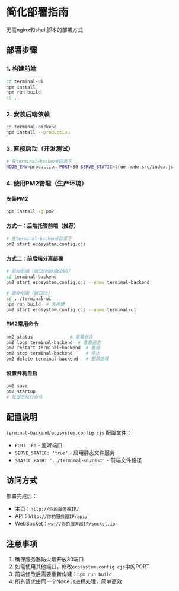 # 简化部署指南

无需nginx和shell脚本的部署方式

## 部署步骤

### 1. 构建前端
```bash
cd terminal-ui
npm install
npm run build
cd ..
```

### 2. 安装后端依赖
```bash
cd terminal-backend
npm install --production
```

### 3. 直接启动（开发测试）
```bash
# 在terminal-backend目录下
NODE_ENV=production PORT=80 SERVE_STATIC=true node src/index.js
```

### 4. 使用PM2管理（生产环境）

#### 安装PM2
```bash
npm install -g pm2
```

#### 方式一：后端托管前端（推荐）
```bash
# 在terminal-backend目录下
pm2 start ecosystem.config.cjs
```

#### 方式二：前后端分离部署
```bash
# 启动后端（端口3000或6000）
cd terminal-backend
pm2 start ecosystem.config.cjs --name terminal-backend

# 启动前端（端口80）
cd ../terminal-ui
npm run build  # 先构建
pm2 start ecosystem.config.cjs --name terminal-ui
```

#### PM2常用命令
```bash
pm2 status              # 查看状态
pm2 logs terminal-backend  # 查看日志
pm2 restart terminal-backend  # 重启
pm2 stop terminal-backend     # 停止
pm2 delete terminal-backend   # 删除进程
```

#### 设置开机自启
```bash
pm2 save
pm2 startup
# 按提示执行命令
```

## 配置说明

`terminal-backend/ecosystem.config.cjs` 配置文件：
- `PORT: 80` - 监听端口
- `SERVE_STATIC: 'true'` - 启用静态文件服务
- `STATIC_PATH: '../terminal-ui/dist'` - 前端文件路径

## 访问方式

部署完成后：
- 主页：`http://你的服务器IP/`
- API：`http://你的服务器IP/api/`
- WebSocket：`ws://你的服务器IP/socket.io`

## 注意事项

1. 确保服务器防火墙开放80端口
2. 如需使用其他端口，修改`ecosystem.config.cjs`中的PORT
3. 前端修改后需要重新构建：`npm run build`
4. 所有请求由同一个Node.js进程处理，简单高效